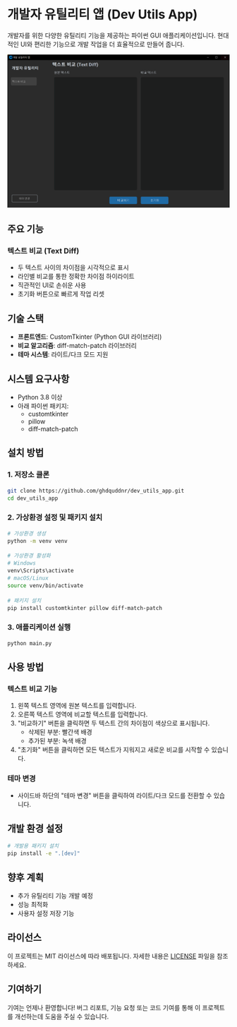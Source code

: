 # 개발자 유틸리티 앱 (Dev Utils App)

개발자를 위한 다양한 유틸리티 기능을 제공하는 파이썬 GUI 애플리케이션입니다. 현대적인 UI와 편리한 기능으로 개발 작업을 더 효율적으로 만들어 줍니다.

![애플리케이션 스크린샷](screenshot.png)

## 주요 기능

### 텍스트 비교 (Text Diff)
- 두 텍스트 사이의 차이점을 시각적으로 표시
- 라인별 비교를 통한 정확한 차이점 하이라이트
- 직관적인 UI로 손쉬운 사용
- 초기화 버튼으로 빠르게 작업 리셋

## 기술 스택

- **프론트엔드**: CustomTkinter (Python GUI 라이브러리)
- **비교 알고리즘**: diff-match-patch 라이브러리
- **테마 시스템**: 라이트/다크 모드 지원

## 시스템 요구사항

- Python 3.8 이상
- 아래 파이썬 패키지:
  - customtkinter
  - pillow
  - diff-match-patch

## 설치 방법

### 1. 저장소 클론
```bash
git clone https://github.com/ghdquddnr/dev_utils_app.git
cd dev_utils_app
```

### 2. 가상환경 설정 및 패키지 설치
```bash
# 가상환경 생성
python -m venv venv

# 가상환경 활성화
# Windows
venv\Scripts\activate
# macOS/Linux
source venv/bin/activate

# 패키지 설치
pip install customtkinter pillow diff-match-patch
```

### 3. 애플리케이션 실행
```bash
python main.py
```

## 사용 방법

### 텍스트 비교 기능
1. 왼쪽 텍스트 영역에 원본 텍스트를 입력합니다.
2. 오른쪽 텍스트 영역에 비교할 텍스트를 입력합니다.
3. "비교하기" 버튼을 클릭하면 두 텍스트 간의 차이점이 색상으로 표시됩니다.
   - 삭제된 부분: 빨간색 배경
   - 추가된 부분: 녹색 배경
4. "초기화" 버튼을 클릭하면 모든 텍스트가 지워지고 새로운 비교를 시작할 수 있습니다.

### 테마 변경
- 사이드바 하단의 "테마 변경" 버튼을 클릭하여 라이트/다크 모드를 전환할 수 있습니다.

## 개발 환경 설정

```bash
# 개발용 패키지 설치
pip install -e ".[dev]"
```

## 향후 계획

- 추가 유틸리티 기능 개발 예정
- 성능 최적화
- 사용자 설정 저장 기능

## 라이선스

이 프로젝트는 MIT 라이선스에 따라 배포됩니다. 자세한 내용은 [LICENSE](LICENSE) 파일을 참조하세요.

## 기여하기

기여는 언제나 환영합니다! 버그 리포트, 기능 요청 또는 코드 기여를 통해 이 프로젝트를 개선하는데 도움을 주실 수 있습니다. 
